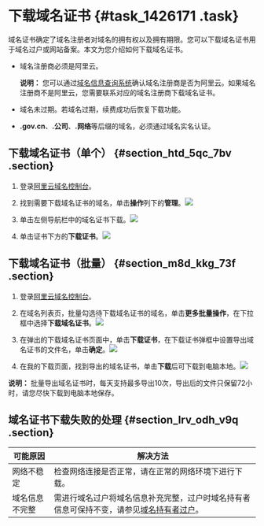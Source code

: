 # 下载域名证书 {#task_1426171 .task}

域名证书确定了域名注册者对域名的拥有权以及拥有期限。您可以下载域名证书用于域名过户或网站备案。本文为您介绍如何下载域名证书。

-   域名注册商必须是阿里云。

    **说明：** 您可以通过[域名信息查询系统](https://whois.aliyun.com/)确认域名注册商是否为阿里云。如果域名注册商不是阿里云，您需要联系对应的域名注册商下载域名证书。

-   域名未过期。若域名过期，续费成功后恢复下载功能。
-   **.gov.cn**、**.公司**、**.网络**等后缀的域名，必须通过域名实名认证。

## 下载域名证书（单个） {#section_htd_5qc_7bv .section}

1.  登录[阿里云域名控制台](https://netcn.console.aliyun.com/core/domain/list)。
2.  找到需要下载域名证书的域名，单击**操作**列下的**管理**。![](http://static-aliyun-doc.oss-cn-hangzhou.aliyuncs.com/assets/img/14328/156454322534277_zh-CN.png)


3.  单击左侧导航栏中的域名证书下载。![](http://static-aliyun-doc.oss-cn-hangzhou.aliyuncs.com/assets/img/14328/156454322534282_zh-CN.png)


4.  单击证书下方的**下载证书**。![](http://static-aliyun-doc.oss-cn-hangzhou.aliyuncs.com/assets/img/14328/156454322634283_zh-CN.png)



## 下载域名证书（批量） {#section_m8d_kkg_73f .section}

1.  登录[阿里云域名控制台](https://netcn.console.aliyun.com/core/domain/list)。
2.  在域名列表页，批量勾选待下载域名证书的域名，单击**更多批量操作**，在下拉框中选择**下载域名证书**。![](http://static-aliyun-doc.oss-cn-hangzhou.aliyuncs.com/assets/img/14328/156454322644277_zh-CN.png)


3.  在弹出的下载域名证书页面中，单击**下载证书**，在下载证书弹框中设置导出域名证书的文件名，单击**确定**。![](http://static-aliyun-doc.oss-cn-hangzhou.aliyuncs.com/assets/img/14328/156454322644282_zh-CN.png)


4.  在我的下载页面，找到导出的域名证书，单击**下载**后可下载到电脑本地。![](http://static-aliyun-doc.oss-cn-hangzhou.aliyuncs.com/assets/img/14328/156454322744286_zh-CN.png)



**说明：** 批量导出域名证书时，每天支持最多导出10次，导出后的文件只保留72小时，请您尽快下载到电脑本地保存。

## 域名证书下载失败的处理 {#section_lrv_odh_v9q .section}

|可能原因|解决方法|
|----|----|
|网络不稳定|检查网络连接是否正常，请在正常的网络环境下进行下载。|
|域名信息不完整|需进行域名过户将域名信息补充完整，过户时域名持有者信息可保持不变，请参见[域名持有者过户](cn.zh-CN/域名管理/域名修改/域名持有者过户.md#)。|

